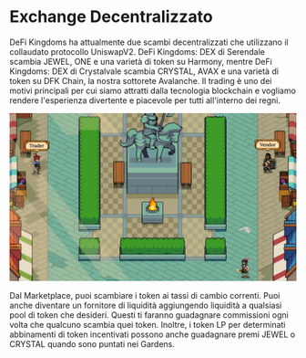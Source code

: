 # Exchange Decentralizzato

DeFi Kingdoms ha attualmente due scambi decentralizzati che utilizzano il collaudato protocollo UniswapV2. DeFi Kingdoms: DEX di Serendale scambia JEWEL, ONE e una varietà di token su Harmony, mentre DeFi Kingdoms: DEX di Crystalvale scambia CRYSTAL, AVAX e una varietà di token su DFK Chain, la nostra sottorete Avalanche. Il trading è uno dei motivi principali per cui siamo attratti dalla tecnologia blockchain e vogliamo rendere l'esperienza divertente e piacevole per tutti all'interno dei regni.

![](../.gitbook/assets/Marketplace.jpg)

Dal Marketplace, puoi scambiare i token ai tassi di cambio correnti. Puoi anche diventare un fornitore di liquidità aggiungendo liquidità a qualsiasi pool di token che desideri. Questi ti faranno guadagnare commissioni ogni volta che qualcuno scambia quei token. Inoltre, i token LP per determinati abbinamenti di token incentivati ​​possono anche guadagnare premi JEWEL o CRYSTAL quando sono puntati nei Gardens.

